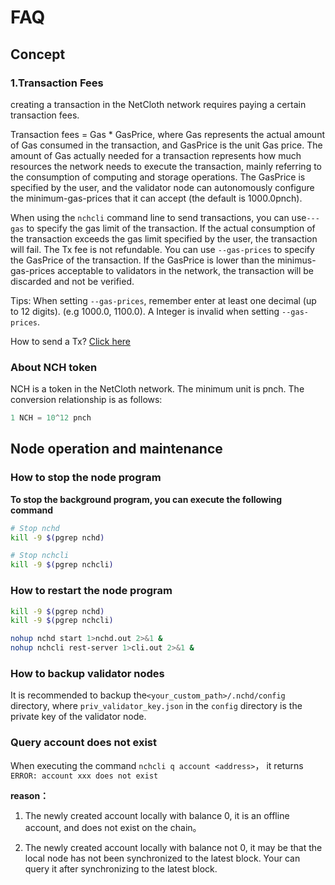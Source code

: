 
# FAQ
## Concept

### 1.Transaction Fees

creating a transaction in the NetCloth network requires paying a certain transaction fees.

Transaction fees = Gas * GasPrice, where Gas represents the actual amount of Gas consumed in the transaction, and GasPrice is the unit Gas price. The amount of Gas actually needed for a transaction represents how much resources the network needs to execute the transaction, mainly referring to the consumption of computing and storage operations. The GasPrice is specified by the user, and the validator node can autonomously configure the minimum-gas-prices that it can accept (the default is 1000.0pnch).

When using the ```nchcli``` command line to send transactions, you can use```---gas``` to specify the gas limit of the transaction. If the actual consumption of the transaction exceeds the gas limit specified by the user, the transaction will fail. The Tx fee is not refundable. You can use ```--gas-prices``` to specify the GasPrice of the transaction. If the GasPrice is lower than the minimus-gas-prices acceptable to validators in the network, the transaction will be discarded and not be verified.

Tips: When setting ```--gas-prices```, remember enter at least one decimal (up to 12 digits). (e.g 1000.0, 1100.0). 
A Integer is invalid when setting ```--gas-prices```.

How to send a Tx? [Click here](../software/nchcli.md)

### About NCH token

NCH is a token in the NetCloth network. The minimum unit is pnch. The conversion relationship is as follows:

```javascript
1 NCH = 10^12 pnch
```

## Node operation and maintenance

### How to stop the node program

**To stop the background program, you can execute the following command**

```bash
# Stop nchd
kill -9 $(pgrep nchd)

# Stop nchcli
kill -9 $(pgrep nchcli)
```

### How to restart the node program

```bash
kill -9 $(pgrep nchd)
kill -9 $(pgrep nchcli)

nohup nchd start 1>nchd.out 2>&1 &
nohup nchcli rest-server 1>cli.out 2>&1 &
```

### How to backup validator nodes

It is recommended to backup the```<your_custom_path>/.nchd/config``` directory, where ```priv_validator_key.json``` in the ```config``` directory is the private key of the validator node.

### Query account does not exist

When executing the command ```nchcli q account <address>```， it returns  ```ERROR: account xxx does not exist```

**reason：**

1. The newly created account locally with balance 0, it is an offline account, and does not exist on the chain。

2. The newly created account locally with balance not 0, it may be that the local node has not been synchronized to the latest block. Your can query it after synchronizing to the latest block.
